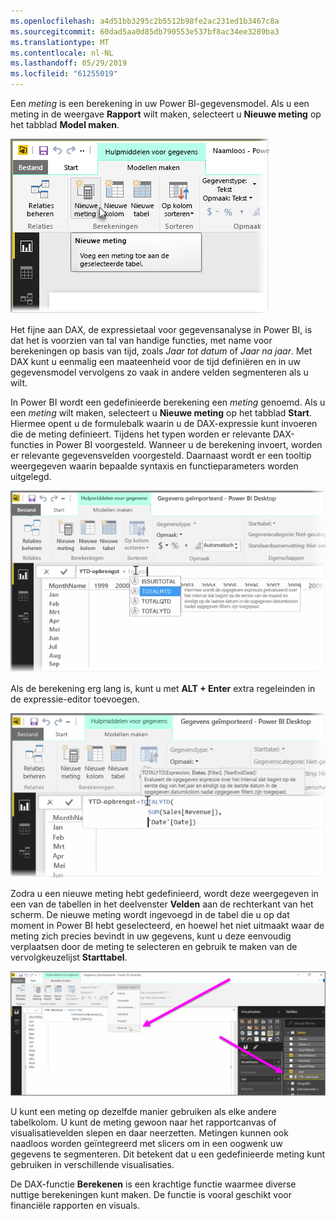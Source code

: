 ```yaml
---
ms.openlocfilehash: a4d51bb3295c2b5512b98fe2ac231ed1b3467c8a
ms.sourcegitcommit: 60dad5aa0d85db790553e537bf8ac34ee3289ba3
ms.translationtype: MT
ms.contentlocale: nl-NL
ms.lasthandoff: 05/29/2019
ms.locfileid: "61255019"
---
```

Een *meting* is een berekening in uw Power BI-gegevensmodel. Als u een meting in de weergave **Rapport** wilt maken, selecteert u **Nieuwe meting** op het tabblad **Model maken**.

![](media/2-5-create-calculated-measures/2-5_1.png)

Het fijne aan DAX, de expressietaal voor gegevensanalyse in Power BI, is dat het is voorzien van tal van handige functies, met name voor berekeningen op basis van tijd, zoals *Jaar tot datum* of *Jaar na jaar*. Met DAX kunt u eenmalig een maateenheid voor de tijd definiëren en in uw gegevensmodel vervolgens zo vaak in andere velden segmenteren als u wilt.

In Power BI wordt een gedefinieerde berekening een *meting* genoemd. Als u een *meting* wilt maken, selecteert u **Nieuwe meting** op het tabblad **Start**. Hiermee opent u de formulebalk waarin u de DAX-expressie kunt invoeren die de meting definieert. Tijdens het typen worden er relevante DAX-functies in Power BI voorgesteld. Wanneer u de berekening invoert, worden er relevante gegevensvelden voorgesteld. Daarnaast wordt er een tooltip weergegeven waarin bepaalde syntaxis en functieparameters worden uitgelegd.

![](media/2-5-create-calculated-measures/2-5_2.png)

Als de berekening erg lang is, kunt u met **ALT + Enter** extra regeleinden in de expressie-editor toevoegen.

![](media/2-5-create-calculated-measures/2-5_3.png)

Zodra u een nieuwe meting hebt gedefinieerd, wordt deze weergegeven in een van de tabellen in het deelvenster **Velden** aan de rechterkant van het scherm. De nieuwe meting wordt ingevoegd in de tabel die u op dat moment in Power BI hebt geselecteerd, en hoewel het niet uitmaakt waar de meting zich precies bevindt in uw gegevens, kunt u deze eenvoudig verplaatsen door de meting te selecteren en gebruik te maken van de vervolgkeuzelijst **Starttabel**.

![](media/2-5-create-calculated-measures/2-5_4.png)

U kunt een meting op dezelfde manier gebruiken als elke andere tabelkolom. U kunt de meting gewoon naar het rapportcanvas of visualisatievelden slepen en daar neerzetten. Metingen kunnen ook naadloos worden geïntegreerd met slicers om in een oogwenk uw gegevens te segmenteren. Dit betekent dat u een gedefinieerde meting kunt gebruiken in verschillende visualisaties.

De DAX-functie **Berekenen** is een krachtige functie waarmee diverse nuttige berekeningen kunt maken. De functie is vooral geschikt voor financiële rapporten en visuals.

